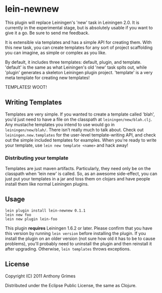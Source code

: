 # lein-newnew

This plugin will replace Leiningen's 'new' task in Leiningen 2.0. It is currently in the experimental stage, but is absolutely usable if you want to give it a go. Be sure to send me feedback.

It is extensible via templates and has a simple API for creating them. With this new task, you can create templates for any sort of project scaffolding you can imagine, as simple or complex as you like.

By default, it includes three templates: default, plugin, and template. 'default' is the same as what Leiningen's old 'new' task spits out, while 'plugin' generates a skeleton Leiningen plugin project. 'template' is a very meta template for creating new templates!

TEMPLATES! WOOT!

## Writing Templates

Templates are very simple. If you wanted to create a template called 'blah', you'd just need to have a file on the classpath at `leiningen/new/blah.clj`. Any mustache templates you intend to use would go in `leiningen/new/blah/`. There isn't really much to talk about. Check out `leiningen.new.templates` for the user-level template-writing API, and check out the simple included templates for examples. When you're ready to write your template, use `lein new template <name>` and hack away!

### Distributing your template

Templates are just maven artifacts. Particularly, they need only be on the classpath when 'lein new' is called. So, as an awesome side-effect, you can just put your templates in a jar and toss them on clojars and have people install them like normal Leiningen plugins.

## Usage

    lein plugin install lein-newnew 0.1.1
    lein new foo
    lein new plugin lein-foo
    
This plugin **requires** Leiningen 1.6.2 or later. Please confirm that you have this version by running `lein version` before installing the plugin. If you install the plugin on an older version (not sure how old it has to be to cause problems), you'll probably need to uninstall the plugin and then reinstall it after upgrading. Otherwise, `lein templates` throws exceptions.

## License

Copyright (C) 2011 Anthony Grimes

Distributed under the Eclipse Public License, the same as Clojure.
